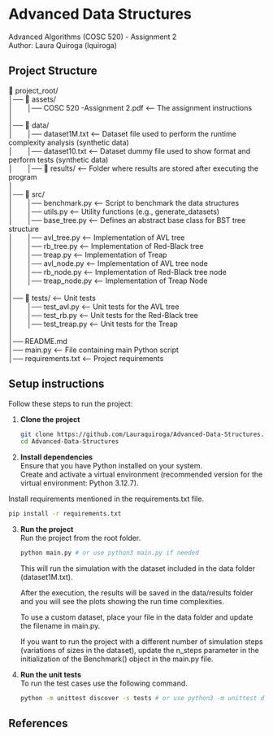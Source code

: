 # Advanced Data Structures     
Advanced Algorithms (COSC 520) - Assignment 2      
Author: Laura Quiroga (lquiroga)     


## Project Structure
📂 project_root/     
│── 📂 assets/       
│&emsp;&emsp;│── COSC 520 -Assignment 2.pdf  <-- The assignment instructions      
│      
│── 📂 data/     
│&emsp;&emsp;│── dataset1M.txt  <-- Dataset file used to perform the runtime complexity analysis (synthetic data)    
│&emsp;&emsp;│── dataset10.txt  <-- Dataset dummy file used to show format and perform tests (synthetic data)   
│&emsp;&emsp;│── 📂 results/  <-- Folder where results are stored after executing the program           
│        
│── 📂 src/   
│&emsp;&emsp;│── benchmark.py   <-- Script to benchmark the data structures       
│&emsp;&emsp;│── utils.py       <-- Utility functions (e.g., generate_datasets)     
│&emsp;&emsp;│── base_tree.py  <-- Defines an abstract base class for BST tree structure     
│&emsp;&emsp;│── avl_tree.py  <-- Implementation of AVL tree       
│&emsp;&emsp;│── rb_tree.py  <-- Implementation of Red-Black tree    
│&emsp;&emsp;│── treap.py  <-- Implementation of Treap  
│&emsp;&emsp;│── avl_node.py  <-- Implementation of AVL tree node    
│&emsp;&emsp;│── rb_node.py  <-- Implementation of Red-Black tree node    
│&emsp;&emsp;│── treap_node.py  <-- Implementation of Treap Node       
│       
│── 📂 tests/  <-- Unit tests     
│&emsp;&emsp;│── test_avl.py  <-- Unit tests for the AVL tree    
│&emsp;&emsp;│── test_rb.py  <-- Unit tests for the Red-Black tree     
│&emsp;&emsp;│── test_treap.py  <-- Unit tests for the Treap    
│      
│── README.md       
│── main.py  <-- File containing main Python script             
│── requirements.txt  <-- Project requirements           

## Setup instructions   
Follow these steps to run the project:
1. **Clone the project**
   ```bash
   git clone https://github.com/Lauraquiroga/Advanced-Data-Structures.git
   cd Advanced-Data-Structures
   ```
2.  **Install dependencies**           
   Ensure that you have Python installed on your system.     
   Create and activate a virtual environment (recommended version for the virtual environment: Python 3.12.7).       

   Install requirements mentioned in the requirements.txt file.       
   
   ```bash
   pip install -r requirements.txt
   ```
   
3. **Run the project**       
   Run the project from the root folder.       
   ```bash
   python main.py # or use python3 main.py if needed
   ```
   This will run the simulation with the dataset included in the data folder (dataset1M.txt).          

   After the execution, the results will be saved in the data/results folder and you will see the plots showing the run time complexities.
           
   To use a custom dataset, place your file in the data folder and update the filename in main.py.
                
   If you want to run the project with a different number of simulation steps (variations of sizes in the dataset), update the n_steps parameter in the initialization of the Benchmark() object in the main.py file.     
           

5. **Run the unit tests**            
   To run the test cases use the following command.       
   ```bash
   python -m unittest discover -s tests # or use python3 -m unittest discover -s tests if needed
   ```
   
## References
